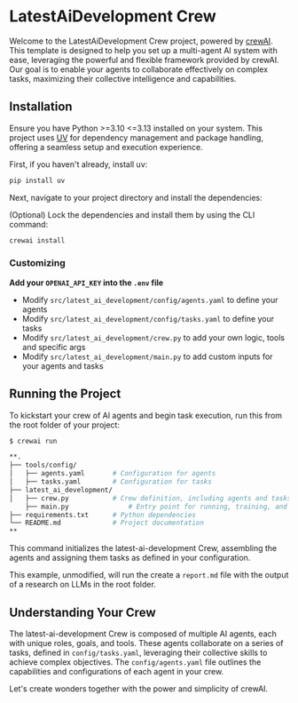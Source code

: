 # LatestAiDevelopment Crew

Welcome to the LatestAiDevelopment Crew project, powered by [crewAI](https://crewai.com). This template is designed to help you set up a multi-agent AI system with ease, leveraging the powerful and flexible framework provided by crewAI. Our goal is to enable your agents to collaborate effectively on complex tasks, maximizing their collective intelligence and capabilities.

## Installation

Ensure you have Python >=3.10 <=3.13 installed on your system. This project uses [UV](https://docs.astral.sh/uv/) for dependency management and package handling, offering a seamless setup and execution experience.

First, if you haven't already, install uv:

```bash
pip install uv
```

Next, navigate to your project directory and install the dependencies:

(Optional) Lock the dependencies and install them by using the CLI command:
```bash
crewai install
```
### Customizing

**Add your `OPENAI_API_KEY` into the `.env` file**

- Modify `src/latest_ai_development/config/agents.yaml` to define your agents
- Modify `src/latest_ai_development/config/tasks.yaml` to define your tasks
- Modify `src/latest_ai_development/crew.py` to add your own logic, tools and specific args
- Modify `src/latest_ai_development/main.py` to add custom inputs for your agents and tasks

## Running the Project

To kickstart your crew of AI agents and begin task execution, run this from the root folder of your project:

```bash
$ crewai run
```


```bash
**.
├── tools/config/
│   ├── agents.yaml       # Configuration for agents
│   ├── tasks.yaml        # Configuration for tasks
├── latest_ai_development/
│   ├── crew.py           # Crew definition, including agents and tasks
    ├── main.py               # Entry point for running, training, and testing
├── requirements.txt      # Python dependencies
└── README.md             # Project documentation
**
```

This command initializes the latest-ai-development Crew, assembling the agents and assigning them tasks as defined in your configuration.

This example, unmodified, will run the create a `report.md` file with the output of a research on LLMs in the root folder.

## Understanding Your Crew

The latest-ai-development Crew is composed of multiple AI agents, each with unique roles, goals, and tools. These agents collaborate on a series of tasks, defined in `config/tasks.yaml`, leveraging their collective skills to achieve complex objectives. The `config/agents.yaml` file outlines the capabilities and configurations of each agent in your crew.



Let's create wonders together with the power and simplicity of crewAI.
